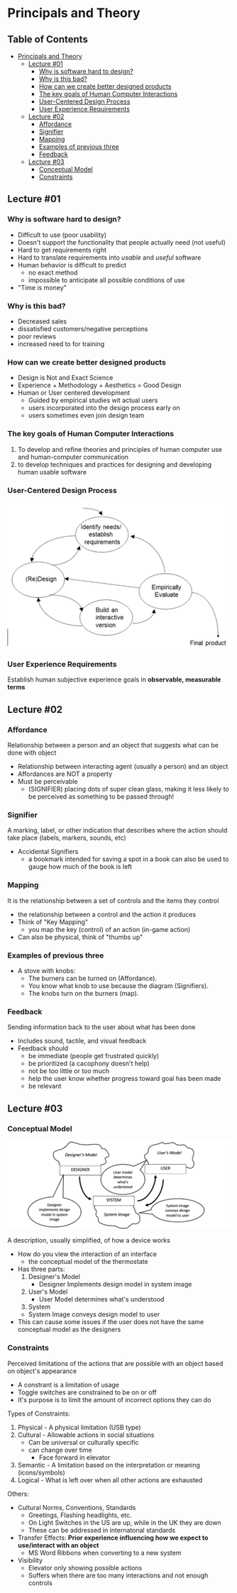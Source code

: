 # Principals and Theory

## Table of Contents <!-- omit in toc -->

* [Principals and Theory](#principals-and-theory)
  * [Lecture #01](#lecture-01)
    * [Why is software hard to design?](#why-is-software-hard-to-design)
    * [Why is this bad?](#why-is-this-bad)
    * [How can we create better designed products](#how-can-we-create-better-designed-products)
    * [The key goals of Human Computer Interactions](#the-key-goals-of-human-computer-interactions)
    * [User-Centered Design Process](#user-centered-design-process)
    * [User Experience Requirements](#user-experience-requirements)
  * [Lecture #02](#lecture-02)
    * [Affordance](#affordance)
    * [Signifier](#signifier)
    * [Mapping](#mapping)
    * [Examples of previous three](#examples-of-previous-three)
    * [Feedback](#feedback)
  * [Lecture #03](#lecture-03)
    * [Conceptual Model](#conceptual-model)
    * [Constraints](#constraints)

## Lecture #01

### Why is software hard to design?

* Difficult to use (poor usability)
* Doesn't support the functionality that people actually need (not useful)
* Hard to get requirements right
* Hard to translate requirements into *usable* and *useful* software
* Human behavior is difficult to predict
  * no exact method
  * impossible to anticipate all possible conditions of use
* "Time is money"

### Why is this bad?

* Decreased sales
* dissatisfied customers/negative perceptions
* poor reviews
* increased need to for training

### How can we create better designed products

* Design is Not and Exact Science
* Experience + Methodology + Aesthetics = Good Design
* Human or User centered development
  * Guided by empirical studies wit actual users
  * users incorporated into the design process early on
  * users sometimes even join design team

### The key goals of Human Computer Interactions

1. To develop and refine theories and principles of human computer use and human-computer communication
1. to develop techniques and practices for designing and developing human usable software

### User-Centered Design Process

![User-Centered Design Process](Images/Good%20Design.png)

### User Experience Requirements

Establish human subjective experience goals in **observable, measurable terms**

## Lecture #02

### Affordance

Relationship between a person and an object that suggests what can be done with object

* Relationship between interacting agent (usually a person) and an object
* Affordances are NOT a property
* Must be perceivable
  * (SIGNIFIER) placing dots of super clean glass, making it less likely to be perceived as something to be passed through!

### Signifier

A marking, label, or other indication that describes where the action should take place (labels, markers, sounds, etc)

* Accidental Signifiers
  * a bookmark intended for saving a spot in a book can also be used to gauge how much of the book is left

### Mapping

It is the relationship between a set of controls and the items they control

* the relationship between a control and the action it produces
* Think of "Key Mapping"
  * you map the key (control) of an action (in-game action)
* Can also be physical, think of "thumbs up"

### Examples of previous three

* A stove with knobs:
  * The burners can be turned on (Affordance).
  * You know what knob to use because the diagram (Signifiers).
  * The knobs turn on the burners (map).

### Feedback

Sending information back to the user about what has been done

* Includes sound, tactile, and visual feedback
* Feedback should
  * be immediate (people get frustrated quickly)
  * be prioritized (a cacophony doesn't help)
  * not be too little or too much
  * help the user know whether progress toward goal has been made
  * be relevant

## Lecture #03

### Conceptual Model

![Conceptual Model](Images/Conceptual%20Model.png)

A description, usually simplified, of how a device works

* How do you view the interaction of an interface
  * the conceptual model of the thermostate
* Has three parts:
  1. Designer's Model
     * Designer Implements design model in system image
  2. User's Model
     * User Model determines what's understood
  3. System
  * System Image conveys design model to user
* This can cause some issues if the user does not have the same conceptual model as the designers

### Constraints

Perceived limitations of the actions that are possible with an object based on object's appearance

* A constrant is a limitation of usage
* Toggle switches are constrained to be on or off
* It's purpose is to limit the amount of incorrect options they can do

Types of Constraints:

1. Physical - A physical limitation (USB type)
2. Cultural - Allowable actions in social situations
   * Can be universal or culturally specific
   * can change over time
     * Face forward in elevator
3. Semantic - A limitation based on the interpretation or meaning (icons/symbols)
4. Logical - What is left over when all other actions are exhausted

Others:

* Cultural Norms, Conventions, Standards
  * Greetings, Flashing headlights, etc.
  * On Light Switches in the US are up, while in the UK they are down
  * These can be addressed in internatonal standards
* Transfer Effects: **Prior experience influencing how we expect to use/interact with an object**
  * MS Word Ribbons when converting to a new system
* Visibility
  * Elevator only showing possible actions
  * Suffers when there are too many interactions and not enough controls